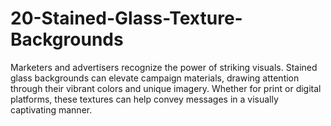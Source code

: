 # 20-Stained-Glass-Texture-Backgrounds
Marketers and advertisers recognize the power of striking visuals. Stained glass backgrounds can elevate campaign materials, drawing attention through their vibrant colors and unique imagery. Whether for print or digital platforms, these textures can help convey messages in a visually captivating manner.
